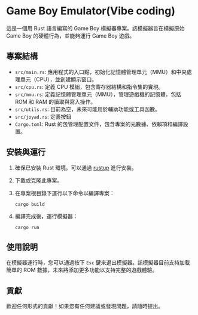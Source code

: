 # Game Boy Emulator(Vibe coding)

這是一個用 Rust 語言編寫的 Game Boy 模擬器專案。該模擬器旨在模擬原始 Game Boy 的硬體行為，並能夠運行 Game Boy 遊戲。

## 專案結構

- `src/main.rs`: 應用程式的入口點，初始化記憶體管理單元（MMU）和中央處理單元（CPU），並創建顯示窗口。
- `src/cpu.rs`: 定義 CPU 模組，包含寄存器結構和指令集的實現。
- `src/mmu.rs`: 定義記憶體管理單元（MMU），管理遊戲機的記憶體，包括 ROM 和 RAM 的讀取與寫入操作。
- `src/utils.rs`: 目前為空，未來可能用於輔助功能或工具函數。
- `src/joyad.rs`: 定義按鈕
- `Cargo.toml`: Rust 的包管理配置文件，包含專案的元數據、依賴項和編譯設置。

## 安裝與運行

1. 確保已安裝 Rust 環境。可以通過 [rustup](https://rustup.rs/) 進行安裝。
2. 下載或克隆此專案。
3. 在專案根目錄下運行以下命令以編譯專案：

   ```
   cargo build
   ```

4. 編譯完成後，運行模擬器：

   ```
   cargo run
   ```

## 使用說明

在模擬器運行時，您可以通過按下 `Esc` 鍵來退出模擬器。該模擬器目前支持加載簡單的 ROM 數據，未來將添加更多功能以支持完整的遊戲體驗。

## 貢獻

歡迎任何形式的貢獻！如果您有任何建議或發現問題，請隨時提出。
